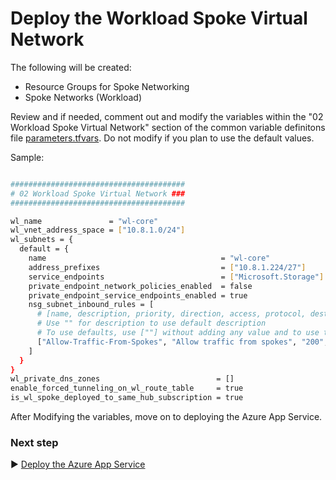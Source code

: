 # Deploy the Workload Spoke Virtual Network

The following will be created:

* Resource Groups for Spoke Networking
* Spoke Networks (Workload)

Review and if needed, comment out and modify the variables within the "02 Workload Spoke Virtual Network" section of the common variable definitons file [parameters.tfvars](./tfvars/parameters.tfvars). Do not modify if you plan to use the default values.

Sample:

```bash

#######################################
# 02 Workload Spoke Virtual Network ###
#######################################

wl_name               = "wl-core"
wl_vnet_address_space = ["10.8.1.0/24"]
wl_subnets = {
  default = {
    name                                       = "wl-core"
    address_prefixes                           = ["10.8.1.224/27"]
    service_endpoints                          = ["Microsoft.Storage"]
    private_endpoint_network_policies_enabled  = false
    private_endpoint_service_endpoints_enabled = true
    nsg_subnet_inbound_rules = [
      # [name, description, priority, direction, access, protocol, destination_port_range, source_address_prefixes, destination_address_prefix]
      # Use "" for description to use default description
      # To use defaults, use [""] without adding any value and to use this subnet as a source or destination prefix.      
      ["Allow-Traffic-From-Spokes", "Allow traffic from spokes", "200", "Inbound", "Allow", "*", ["22", "80", "443", "3389"], [""], ["10.8.1.0/24"]],
    ]
  }
}
wl_private_dns_zones                          = []
enable_forced_tunneling_on_wl_route_table     = true
is_wl_spoke_deployed_to_same_hub_subscription = true

```

After Modifying the variables, move on to deploying the Azure App Service.

### Next step

:arrow_forward: [Deploy the Azure App Service](./08-Workload-App-Service.md)